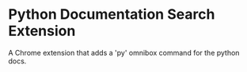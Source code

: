 Python Documentation Search Extension
=====================================

A Chrome extension that adds a 'py' omnibox command for the python docs.
